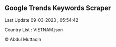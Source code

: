 

## Google Trends Keywords Scraper 
 
Last Update 09-03-2023 , 05:54:42

Country List :
VIETNAM.json



© Abdul Muttaqin 
